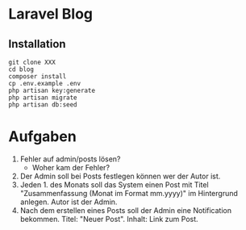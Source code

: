 # Laravel Blog

## Installation

```
git clone XXX
cd blog
composer install
cp .env.example .env
php artisan key:generate
php artisan migrate
php artisan db:seed
```


# Aufgaben

1. Fehler auf admin/posts lösen?
    - Woher kam der Fehler?
2. Der Admin soll bei Posts festlegen können wer der Autor ist.
3. Jeden 1. des Monats soll das System einen Post mit Titel "Zusammenfassung (Monat im Format mm.yyyy)" im Hintergrund anlegen. Autor ist der Admin.
4. Nach dem erstellen eines Posts soll der Admin eine Notification bekommen. Titel: "Neuer Post". Inhalt: Link zum Post.


